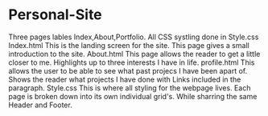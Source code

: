 # Personal-Site
Three pages lables Index,About,Portfolio. All CSS systling done in Style.css Index.html This is the landing screen for the site. This page gives a small introduction to the site. About.html This page allows the reader to get a little closer to me. Highlights up to three interests I have in life. profile.html This allows the user to be able to see what past projecs I have been apart of. Shows the reader what projects I have done with Links included in the paragraph. Style.css This is where all styling for the webpage lives. Each page is broken down into its own individual grid's. While sharring the same Header and Footer.
